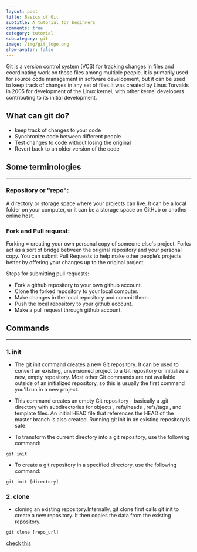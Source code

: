 ```yaml
---
layout: post
title: Basics of Git
subtitle: A tutorial for beginners
comments: true
category: tutorial
subcategory: git
image: /img/git_logo.png
show-avatar: false
---
```

Git is a version control system (VCS) for tracking changes in files and coordinating work on those files among multiple people. It is primarily used for source code management in software development, but it can be used to keep track of changes in any set of files.It was created by Linus Torvalds in 2005 for development of the Linux kernel, with other kernel developers contributing to its initial development.

## What can git do?
- keep track of changes to your code
- Synchronize code between different people
- Test changes to code without losing the original
- Revert back to an older version of the code 


## Some terminologies
---
### Repository or "repo":
A directory or storage space where your projects can live.  It can be a local folder on your computer, or it can be a storage space on GitHub or another online host. 

### Fork and Pull request:
Forking = creating your own personal copy of someone else's project. Forks act as a sort of bridge between the original repository and your personal copy. You can submit Pull Requests to help make other people’s projects better by offering your changes up to the original project.

Steps for submitting pull requests: 
- Fork a github repository to your own github account.
- Clone the forked repository to your local computer.
- Make changes in the local repository and commit them.
- Push the local repository to your github account.
- Make a pull request through github account.

## Commands
---
### 1. init
- The git init command creates a new Git repository. It can be used to convert an existing, unversioned project to a Git repository or initialize a new, empty repository. Most other Git commands are not available outside of an initialized repository, so this is usually the first command you'll run in a new project.
- This command creates an empty Git repository - basically a .git directory with subdirectories for objects , refs/heads , refs/tags , and template files. An initial HEAD file that references the HEAD of the master branch is also created. Running git init in an existing repository is safe.

- To transform the current directory into a git repository, use the following command:
```
git init
```
- To create a git repository in a specified directory, use the following command:
```
git init [directory]
```


### 2. clone
- cloning an existing repository.Internally, git clone first calls git init to create a new repository. It then copies the data from the existing repository.
```
git clone [repo_url]
```


[check this](https://www.atlassian.com/git/tutorials/what-is-git)